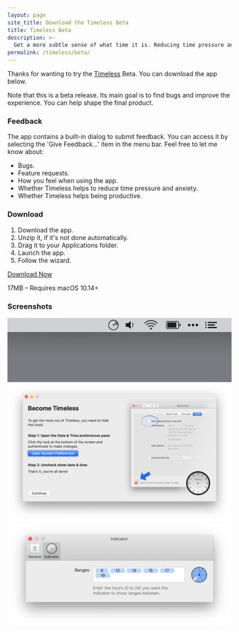```yaml
---
layout: page
site_title: Download the Timeless Beta
title: Timeless Beta
description: >-
  Get a more subtle sense of what time it is. Reducing time pressure and distraction. Keeping you in the zone longer.
permalink: /timeless/beta/
---
```


Thanks for wanting to try the [Timeless](/timeless) Beta. You can download the app below. 

Note that this is a beta release. Its main goal is to find bugs and improve the experience. You can help shape the final product.

### Feedback

The app contains a built-in dialog to submit feedback. You can access it by selecting the 'Give Feedback...' item in the menu bar. Feel free to let me know about:

* Bugs.
* Feature requests.
* How you feel when using the app.
* Whether Timeless helps to reduce time pressure and anxiety.
* Whether Timeless helps being productive.

### Download

1. Download the app.
2. Unzip it, if it's not done automatically.
3. Drag it to your Applications folder.
4. Launch the app.
5. Follow the wizard.

<a href="/timeless/download" class="button is-large is-link">Download Now</a>

17MB – Requires macOS 10.14+

### Screenshots

![A screenshot of Timeless' indicator in the menu bar](/assets/img/news/timeless-indicator.png)
![A screenshot of Timeless' setup wizard, showing how to disable the clock](/assets/img/news/timeless-wizard-clock.png)
![A screenshot of Timeless' indicator preferences](/assets/img/news/timeless-preferences-indicator.png)
